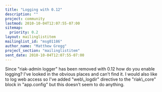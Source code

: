 ```yaml
---
title: "Logging with 0.12"
description: ""
project: community
lastmod: 2010-10-04T12:07:55-07:00
sitemap:
  priority: 0.2
layout: mailinglistitem
mailinglist_id: "msg01186"
author_name: "Matthew Gregg"
project_section: "mailinglistitem"
sent_date: 2010-10-04T12:07:55-07:00
---
```



Since "riak-admin logger" has been removed with 0.12 how do you enable
logging? I've looked in the obvious places and can't find it. I would
also like to log web access so I've added "web\\_logdir" directive to the
"riak\\_core" block in "app.config" but this doesn't seem to do anything.
